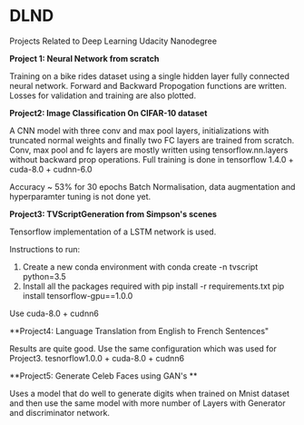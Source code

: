 # DLND
Projects Related to Deep Learning Udacity Nanodegree

**Project 1: Neural Network from scratch**

Training on a bike rides dataset using a single hidden layer fully connected neural network.
Forward and Backward Propogation functions are written.
Losses for validation and training are also plotted.

**Project2: Image Classification On CIFAR-10 dataset**

A CNN model with three conv and max pool layers, initializations with truncated normal weights and finally two FC layers are trained from scratch. Conv, max pool and fc layers are mostly written using tensorflow.nn.layers without backward prop operations. Full training is done in tensorflow 1.4.0 + cuda-8.0 + cudnn-6.0

Accuracy ~ 53% for 30 epochs 
Batch Normalisation, data augmentation and hyperparamter tuning is not done yet.

**Project3: TVScriptGeneration from Simpson's scenes**

Tensorflow implementation of a LSTM network is used. 

Instructions to run: 
1. Create a new conda environment with 
    conda create -n tvscript python=3.5
2. Install all the packages required with 
    pip install -r requirements.txt
    pip install tensorflow-gpu==1.0.0

Use cuda-8.0 + cudnn6

**Project4: Language Translation from English to French Sentences"

Results are quite good. Use the same configuration which was used for Project3. tesnorflow1.0.0 + cuda-8.0 + cudnn6

**Project5: Generate Celeb Faces using GAN's **

Uses a model that do well to generate digits when trained on Mnist dataset and then use the same model with more number of Layers with Generator and discriminator network.




